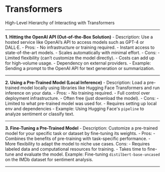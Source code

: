 # Transformers

High-Level Hierarchy of Interacting with Transformers

---

**1. Hitting the OpenAI API (Out-of-the-Box Solution)**
    - Description: Use a hosted service like OpenAI’s API to access models such as GPT-4 or DALL·E.
    - Pros:
        - No infrastructure or training required.
        - Instant access to state-of-the-art models.
        - Scales automatically with minimal effort.
    - Cons:
        - Limited flexibility (can’t customize the model directly).
        - Costs can add up for high-volume usage.
        - Dependency on external providers.
    - Example: Sending a prompt to the OpenAI API for text generation or summarization.

---

**2. Using a Pre-Trained Model (Local Inference)**
    - Description: Load a pre-trained model locally using libraries like Hugging Face Transformers and run inference on your data.
    - Pros:
        - No training required.
        - Full control over deployment infrastructure.
        - Often free (just download the model).
    - Cons:
        - Limited to what pre-trained model was used for.
        - Requires setting up local env and dependencies
    - Example: Using Hugging Face's `pipeline` to analyze sentiment or classify text.

---

**3. Fine-Tuning a Pre-Trained Model**
    - Description: Customize a pre-trained model for your specific task or dataset by fine-tuning its weights.
    - Pros:
        - Combines the benefits of pre-training with task-specific performance.
        - More flexibility to adapt the model to niche use cases.
    Cons:
        - Requires labeled data and computational resources for training.
        - Takes time to fine-tune and evaluate the model.
    Example: Fine-tuning `distilbert-base-uncased` on the IMDb dataset for sentiment analysis.

---
